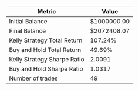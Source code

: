 | Metric | Value |
| --- | --- |
| Initial Balance | $1000000.00 |
| Final Balance | $2072408.07 |
| Kelly Strategy Total Return | 107.24% |
| Buy and Hold Total Return | 49.69% |
| Kelly Strategy Sharpe Ratio | 2.0091 |
| Buy and Hold Sharpe Ratio | 1.0317 |
| Number of trades | 49 |
